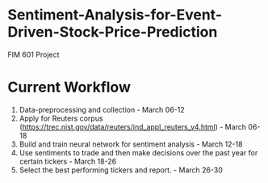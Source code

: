 # Sentiment-Analysis-for-Event-Driven-Stock-Price-Prediction
FIM 601 Project

# Current Workflow
1. Data-preprocessing and collection - March 06-12
2. Apply for Reuters corpus (https://trec.nist.gov/data/reuters/ind_appl_reuters_v4.html) - March 06-18
3. Build and train neural network for sentiment analysis - March 12-18
4. Use sentiments to trade and then make decisions over the past year for certain tickers - March 18-26
5. Select the best performing tickers and report. - March 26-30